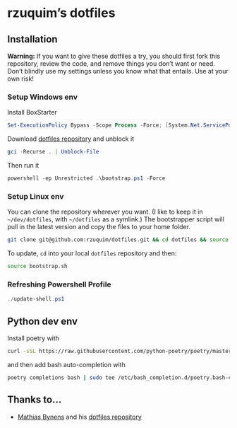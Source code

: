 # rzuquim’s dotfiles

## Installation

**Warning:** If you want to give these dotfiles a try, you should first fork this repository, review the code, and remove things you don’t want or need. Don’t blindly use my settings unless you know what that entails. Use at your own risk!

### Setup Windows env

Install BoxStarter

```powershell
Set-ExecutionPolicy Bypass -Scope Process -Force; [System.Net.ServicePointManager]::SecurityProtocol = [System.Net.ServicePointManager]::SecurityProtocol -bor 3072; iex ((New-Object System.Net.WebClient).DownloadString('https://boxstarter.org/bootstrapper.ps1')); Get-Boxstarter -Force
```

Download [dotfiles repository](https://github.com/rzuquim/dotfiles) and unblock it

```powershell
gci -Recurse . | Unblock-File
```

Then run it

```powershell
powershell -ep Unrestricted .\bootstrap.ps1 -Force
```

### Setup Linux env

You can clone the repository wherever you want. (I like to keep it in `~/dev/dotfiles`, with `~/dotfiles` as a symlink.) The bootstrapper script will pull in the latest version and copy the files to your home folder.

```bash
git clone git@github.com:rzuquim/dotfiles.git && cd dotfiles && source bootstrap.sh
```

To update, `cd` into your local `dotfiles` repository and then:

```bash
source bootstrap.sh
```

### Refreshing Powershell Profile

```powershell
./update-shell.ps1
```

## Python dev env

Install poetry with

```bash
curl -sSL https://raw.githubusercontent.com/python-poetry/poetry/master/get-poetry.py | python -
```

and then add bash auto-completion with

```bash
poetry completions bash | sudo tee /etc/bash_completion.d/poetry.bash-completion
```


## Thanks to…

* [Mathias Bynens](https://mathiasbynens.be/) and his [dotfiles repository](https://github.com/mathiasbynens/dotfiles)
